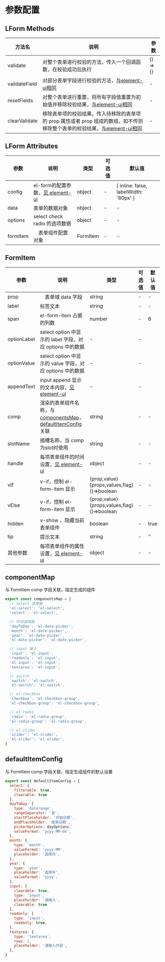 # 参数配置

## LForm Methods
| 方法名    | 说明     | 参数    |
|---------|----------|---------|
| validate | 对整个表单进行校验的方法，传入一个回调函数，在校验成功后执行 | () => {} |
| validateField	 |  对部分表单字段进行校验的方法，[与element-ui相同](https://element.eleme.cn/#/zh-CN/component/form#form-methods)	| - |
| resetFields | 对整个表单进行重置，将所有字段值重置为初始值并移除校验结果，[与element-ui相同](https://element.eleme.cn/#/zh-CN/component/form#form-methods)| - |
| clearValidate | 移除表单项的校验结果。传入待移除的表单项的 prop 属性或者 prop 组成的数组，如不传则移除整个表单的校验结果，[与element-ui相同](https://element.eleme.cn/#/zh-CN/component/form#form-methods)| - |

## LForm Attributes
| 参数    | 说明     | 类型    | 可选值      | 默认值 |
|---------|----------|---------|-------------|--------|
| config | el-form的配置参数，[见 element-ui](https://element.eleme.cn/#/zh-CN/component/form#form-attributes) | object | - | { inline: false, labelWidth: '80px' } |
| data | 表单的数据对象 | object| - |-|
| options | select check radio 的选项数据 | object | - | - |
| formItem |　表单组件配置对象 | FormItem | - | - |

## FormItem
| 参数    | 说明     | 类型    | 可选值      | 默认值 |
|---------|----------|---------|-------------|--------|
| prop |　表单域 data 字段 | string  | - | - |
| label | 标签文本 | string | - | - |
| span | el-form-item 占据的列数 | number | - | 6 |
| optionLabel | select option 中显示的 label 字段，对应 options 中的数据 | - | - |
| optionValue | select option 中显示的 value 字段，对应 options 中的数据 | - | - |
| appendText | input append 显示的文本内容，[见 element-ui](https://element.eleme.cn/#/zh-CN/component/input#fu-he-xing-shu-ru-kuang) | - | - |
| comp | 渲染的表单组件名称，与<a href="#componentMap">componentsMap</a>，[defaultItemConfig](#defaultItemConfig)关联 | string | - | - |
| slotName | 插槽名称，当 comp 为slot时使用 | string | - | - |
| handle | 每项表单组件的时间设置，[见 element-ui](https://element.eleme.cn/#/zh-CN/component/input#input-events) | object | - | - |
| vIf | v-if，控制 el-form-item 显示 | {prop,value}<br>{props,values,flag}<br>()=>boolean | - | - |
| vElse | v-if，控制 el-form-item 显示 | {prop,value}<br>{props,values,flag}<br>()=>boolean | - | - |
| hidden | v-show ，隐藏当前表单组件 | boolean | - | true |
| tip | 提示文本 | string | - | '' |
| 其他参数 | 每项表单组件的属性设置，[见 element-ui](https://element.eleme.cn/#/zh-CN/component/input#input-attributes) | object | - | - |


## componentMap
与 FormItem comp 字段关联，指定生成的组件
```ts
export const componentsMap = {
  // select 选择器
  'el-select': 'el-select',
  'select': 'el-select',

  // 时间选择器
  'dayToDay': 'el-date-picker',
  'month': 'el-date-picker',
  'year': 'el-date-picker',
  'el-date-picker': 'el-date-picker',

  // input 输入
  'input': 'el-input',
  'readonly': 'el-input',
  'el-input': 'el-input',
  'textarea': 'el-input',

  // switch
  'switch': 'el-switch',
  'el-switch': 'el-switch',

  // el-checkbox
  'checkbox': 'el-checkbox-group',
  'el-checkbox-group': 'el-checkbox-group',

  // el-radio
  'radio': 'el-radio-group',
  'el-radio-group': 'el-radio-group',

  // el-slider
  'slider': 'el-slider',
  'el-slider': 'el-slider',
}
```

## defaultItemConfig
与 FormItem comp 字段关联，指定生成组件的默认设置
```js
export const defaultItemConfig = {
  select: {
    filterable: true,
    clearable: true
  },
  dayToDay: {
    type: 'daterange',
    rangeSeparator: '至',
    startPlaceholder: '开始日期',
    endPlaceholder: '结束日期',
    pickerOptions: dayOptions,
    valueFormat: 'yyyy-MM-dd',
  },
  month: {
    type: 'month',
    valueFormat: 'yyyy-MM',
    placeholder: '选择月',
  },
  year: {
    type: 'year',
    placeholder: '选择年',
    valueFormat: 'yyyy',
  },
  input: {
    clearable: true,
    type: 'input',
    placeholder: '请输入',
    clearable: true
  },
  readonly: {
    type: 'input',
    readonly: true,
  },
  textarea: {
    type: 'textarea',
    rows: 2,
    placeholder: '请输入内容',
  },
}
```
